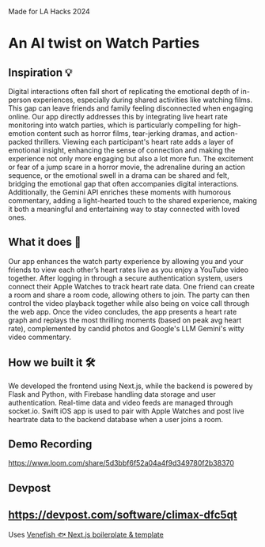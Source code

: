 Made for LA Hacks 2024

# An AI twist on Watch Parties

## Inspiration 💡
Digital interactions often fall short of replicating the emotional depth of in-person experiences, especially during shared activities like watching films. This gap can leave friends and family feeling disconnected when engaging online. Our app directly addresses this by integrating live heart rate monitoring into watch parties, which is particularly compelling for high-emotion content such as horror films, tear-jerking dramas, and action-packed thrillers. Viewing each participant's heart rate adds a layer of emotional insight, enhancing the sense of connection and making the experience not only more engaging but also a lot more fun. The excitement or fear of a jump scare in a horror movie, the adrenaline during an action sequence, or the emotional swell in a drama can be shared and felt, bridging the emotional gap that often accompanies digital interactions. Additionally, the Gemini API enriches these moments with humorous commentary, adding a light-hearted touch to the shared experience, making it both a meaningful and entertaining way to stay connected with loved ones.

## What it does 💪
Our app enhances the watch party experience by allowing you and your friends to view each other’s heart rates live as you enjoy a YouTube video together. After logging in through a secure authentication system, users connect their Apple Watches to track heart rate data. One friend can create a room and share a room code, allowing others to join. The party can then control the video playback together while also being on voice call through the web app. Once the video concludes, the app presents a heart rate graph and replays the most thrilling moments (based on peak avg heart rate), complemented by candid photos and Google's LLM Gemini's witty video commentary.

## How we built it 🛠️
We developed the frontend using Next.js, while the backend is powered by Flask and Python, with Firebase handling data storage and user authentication. Real-time data and video feeds are managed through socket.io. Swift iOS app is used to pair with Apple Watches and post live heartrate data to the backend database when a user joins a room.

## Demo Recording 
https://www.loom.com/share/5d3bbf6f52a04a4f9d349780f2b38370

## Devpost
https://devpost.com/software/climax-dfc5qt 
----
Uses [Venefish 🐟 Next.js boilerplate & template](https://github.com/enesien/venefish)

